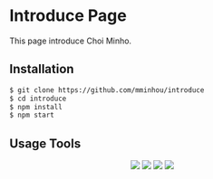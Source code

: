 # Introduce Page
This page introduce Choi Minho. 

## Installation 
``` sh
$ git clone https://github.com/mminhou/introduce
$ cd introduce
$ npm install
$ npm start
```
## Usage Tools
<p align='center'>
  <img src="https://img.shields.io/badge/webpack-5.64.2-blue"/>
  <img src="https://img.shields.io/badge/babel-7.16.0-yellow"/>
  <img src="https://img.shields.io/badge/eslint-8.11.0-blueviolet"/>
  <img src="https://img.shields.io/badge/prettier-2.6.0-ff69b4"/>
</p>
